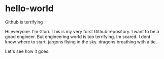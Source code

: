 # hello-world
Github is terrifying

Hi everyone. I'm Glori. This is my very forst Github repository.
I want to be a good engineer.
But engineering world is too terrifying.
Im scared.
I dont know where to start.
jargons flying in the sky.
dragons breathing with a tie.

Let's see how it goes.
